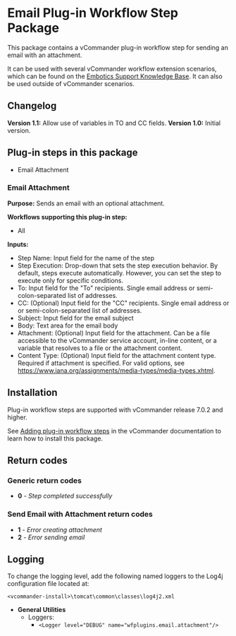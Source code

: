# Email Plug-in Workflow Step Package

This package contains a vCommander plug-in workflow step for sending an email with an attachment.

It can be used with several vCommander workflow extension scenarios, which can be found on the [Embotics Support Knowledge Base](https://support.embotics.com/support/home). It can also be used outside of vCommander scenarios.

## Changelog

**Version 1.1:** Allow use of variables in TO and CC fields.
**Version 1.0:** Initial version.

## Plug-in steps in this package

+ Email Attachment

### Email Attachment

**Purpose:** Sends an email with an optional attachment.

**Workflows supporting this plug-in step:**

 * All

**Inputs:**

* Step Name: Input field for the name of the step
* Step Execution: Drop-down that sets the step execution behavior. By default, steps execute automatically. However, you can set the step to execute only for specific conditions.
* To: Input field for the "To" recipients. Single email address or semi-colon-separated list of addresses. 
* CC: (Optional) Input field for the "CC" recipients. Single email address or or semi-colon-separated list of addresses.
* Subject: Input field for the email subject
* Body: Text area for the email body
* Attachment: (Optional) Input field for the attachment. Can be a file accessible to the vCommander service account, in-line content, or a variable that resolves to a file or the attachment content.
* Content Type: (Optional) Input field for the attachment content type. Required if attachment is specified. For valid options, see https://www.iana.org/assignments/media-types/media-types.xhtml.

## Installation

Plug-in workflow steps are supported with vCommander release 7.0.2 and higher. 

See [Adding plug-in workflow steps](http://docs.embotics.com/vCommander/Using-Plug-In-WF-Steps.htm#Adding) in the vCommander documentation to learn how to install this package. 

## Return codes

### Generic return codes
+ **0** - *Step completed successfully*

### Send Email with Attachment return codes

+ **1** - *Error creating attachment*
+ **2** - *Error sending email*

## Logging
To change the logging level, add the following named loggers to the Log4j configuration file located at: 

`<vcommander-install>\tomcat\common\classes\log4j2.xml` 

+ **General Utilities**
    + Loggers:
      + `<Logger level="DEBUG" name="wfplugins.email.attachment"/>`